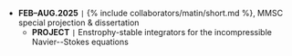 - **FEB–AUG.2025** <code>&#124;</code> {% include collaborators/matin/short.md %}, MMSC special projection & dissertation
    - **PROJECT** <code>&#124;</code> Enstrophy-stable integrators for the incompressible Navier--Stokes equations